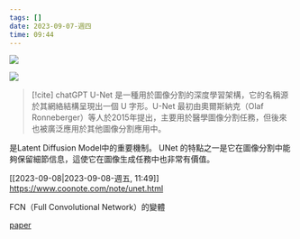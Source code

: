 ```yaml
---
tags: []
date: 2023-09-07-週四
time: 09:44
---
```

![](https://static.coonote.com/2022/10/8625556709858141327.png)

![](https://b2633864.smushcdn.com/2633864/wp-content/uploads/2021/11/unet_small.png?lossy=2&strip=1&webp=1)



> [!cite] chatGPT
> U-Net 是一種用於圖像分割的深度學習架構，它的名稱源於其網絡結構呈現出一個 U 字形。U-Net 最初由奧爾斯納克（Olaf Ronneberger）等人於2015年提出，主要用於醫學圖像分割任務，但後來也被廣泛應用於其他圖像分割應用中。

是Latent Diffusion Model中的重要機制。
UNet 的特點之一是它在圖像分割中能夠保留細節信息，這使它在圖像生成任務中也非常有價值。

[[2023-09-08|2023-09-08-週五, 11:49]]
https://www.coonote.com/note/unet.html

FCN（Full Convolutional Network）的變體

[paper](https://arxiv.org/abs/1505.04597)